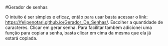 #Gerador de senhas

O intuito é ser simples e eficaz, então para usar basta acessar o link: https://felipenotari.github.io/Gerador_De_Senhas/.
Escolher a quantidade de caracteres.
Clicar em gerar senha.
Para facilitar também adicionei uma função para copiar a senha,
basta clicar em cima da mesma que ela já estará copiada.
